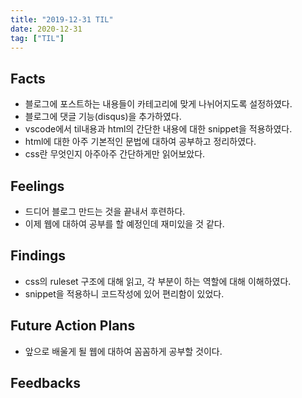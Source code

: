 ```yaml
---
title: "2019-12-31 TIL"
date: 2020-12-31
tag: ["TIL"]
---
```


## Facts

 - 블로그에 포스트하는 내용들이 카테고리에 맞게 나뉘어지도록 설정하였다.<br>
 - 블로그에 댓글 기능(disqus)을 추가하였다.<br>
 - vscode에서 til내용과 html의 간단한 내용에 대한 snippet을 적용하였다.<br>
 - html에 대한 아주 기본적인 문법에 대하여 공부하고 정리하였다.<br>
 - css란 무엇인지 아주아주 간단하게만 읽어보았다.

## Feelings

- 드디어 블로그 만드는 것을 끝내서 후련하다.
- 이제 웹에 대하여 공부를 할 예정인데 재미있을 것 같다.

## Findings

- css의 ruleset 구조에 대해 읽고, 각 부분이 하는 역할에 대해 이해하였다.
- snippet을 적용하니 코드작성에 있어 편리함이 있었다.

## Future Action Plans

- 앞으로 배울게 될 웹에 대하여 꼼꼼하게 공부할 것이다.

## Feedbacks
